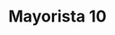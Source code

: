 ---
title: "Mayorista 10"
url: /maipu/mayorista-10-avenida-alfredo-silva-carvallo/
shop: supermercado
---